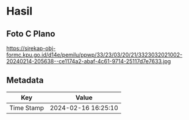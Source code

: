 # Hasil

## Foto C Plano

https://sirekap-obj-formc.kpu.go.id/d14e/pemilu/ppwp/33/23/03/20/21/3323032021002-20240214-205638--ce1174a2-abaf-4c61-9714-25117d7e7633.jpg


## Metadata

| Key        | Value               |
| ---------- | ------------------- |
| Time Stamp | 2024-02-16 16:25:10 |



